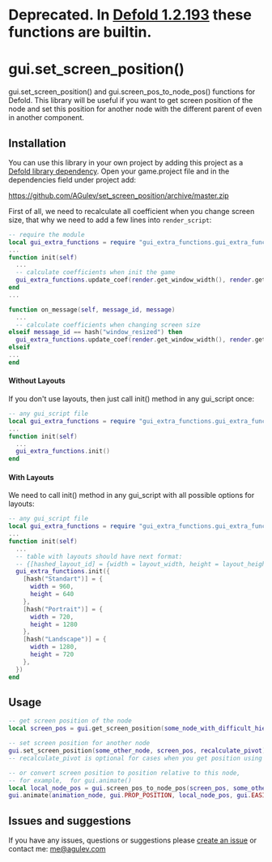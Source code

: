 # Deprecated. In [Defold 1.2.193](https://forum.defold.com/t/defold-1-2-193-beta/70405) these functions are builtin.


# gui.set_screen_position()

gui.set_screen_position() and gui.screen_pos_to_node_pos() functions for Defold.
This library will be useful if you want to get screen position of the node and set this position for another node with the different parent of even in another component.

## Installation
You can use this library in your own project by adding this project as a [Defold library dependency](http://www.defold.com/manuals/libraries/). Open your game.project file and in the dependencies field under project add:

  https://github.com/AGulev/set_screen_position/archive/master.zip


First of all, we need to recalculate all coefficient when you change screen size, that why we need to add a few lines into `render_script`:

```lua
-- require the module
local gui_extra_functions = require "gui_extra_functions.gui_extra_functions"
...
function init(self)
  ...
  -- calculate coefficients when init the game
  gui_extra_functions.update_coef(render.get_window_width(), render.get_window_height())
end
...

function on_message(self, message_id, message)
  ...
  -- calculate coefficients when changing screen size
elseif message_id == hash("window_resized") then
  gui_extra_functions.update_coef(render.get_window_width(), render.get_window_height())
elseif
...
end
```

#### Without Layouts

If you don't use layouts, then just call init() method in any gui_script once:
```lua
-- any gui_script file
local gui_extra_functions = require "gui_extra_functions.gui_extra_functions"
...
function init(self)
  ...
  gui_extra_functions.init()
end
```

#### With Layouts

We need to call init() method in any gui_script with all possible options for layouts:
```lua
-- any gui_script file
local gui_extra_functions = require "gui_extra_functions.gui_extra_functions"
...
function init(self)
  ...
  -- table with layouts should have next format:
  -- {[hashed_layout_id] = {width = layout_width, height = layout_height} }
  gui_extra_functions.init({
    [hash("Standart")] = {
      width = 960,
      height = 640
    },
    [hash("Portrait")] = {
      width = 720,
      height = 1280
    },
    [hash("Landscape")] = {
      width = 1280,
      height = 720
    },
  })
end
```
## Usage

```lua
-- get screen position of the node
local screen_pos = gui.get_screen_position(some_node_with_difficult_hierarchy)

-- set screen position for another node
gui.set_screen_position(some_other_node, screen_pos, recalculate_pivot)
-- recalculate_pivot is optional for cases when you get position using gui.get_screen_position() from node with non-centred pivot

-- or convert screen position to position relative to this node,
-- for example,  for gui.animate()
local local_node_pos = gui.screen_pos_to_node_pos(screen_pos, some_other_node)
gui.animate(animation_node, gui.PROP_POSITION, local_node_pos, gui.EASING_LINEAR, 1)
```


## Issues and suggestions

If you have any issues, questions or suggestions please [create an issue](https://github.com/agulev/jstodef/issues) or contact me: me@agulev.com
